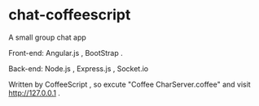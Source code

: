 chat-coffeescript
=================

A small group chat app

Front-end: Angular.js , BootStrap .

Back-end:  Node.js , Express.js , Socket.io

Written by CoffeeScript , so excute "Coffee CharServer.coffee" and visit http://127.0.0.1 . 
